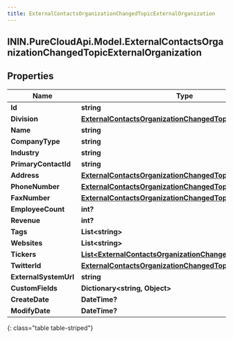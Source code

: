 ```yaml
---
title: ExternalContactsOrganizationChangedTopicExternalOrganization
---
```

## ININ.PureCloudApi.Model.ExternalContactsOrganizationChangedTopicExternalOrganization

## Properties

|Name | Type | Description | Notes|
|------------ | ------------- | ------------- | -------------|
| **Id** | **string** |  | [optional] |
| **Division** | [**ExternalContactsOrganizationChangedTopicDivision**](ExternalContactsOrganizationChangedTopicDivision.html) |  | [optional] |
| **Name** | **string** |  | [optional] |
| **CompanyType** | **string** |  | [optional] |
| **Industry** | **string** |  | [optional] |
| **PrimaryContactId** | **string** |  | [optional] |
| **Address** | [**ExternalContactsOrganizationChangedTopicContactAddress**](ExternalContactsOrganizationChangedTopicContactAddress.html) |  | [optional] |
| **PhoneNumber** | [**ExternalContactsOrganizationChangedTopicPhoneNumber**](ExternalContactsOrganizationChangedTopicPhoneNumber.html) |  | [optional] |
| **FaxNumber** | [**ExternalContactsOrganizationChangedTopicPhoneNumber**](ExternalContactsOrganizationChangedTopicPhoneNumber.html) |  | [optional] |
| **EmployeeCount** | **int?** |  | [optional] |
| **Revenue** | **int?** |  | [optional] |
| **Tags** | **List&lt;string&gt;** |  | [optional] |
| **Websites** | **List&lt;string&gt;** |  | [optional] |
| **Tickers** | [**List&lt;ExternalContactsOrganizationChangedTopicTicker&gt;**](ExternalContactsOrganizationChangedTopicTicker.html) |  | [optional] |
| **TwitterId** | [**ExternalContactsOrganizationChangedTopicTwitterId**](ExternalContactsOrganizationChangedTopicTwitterId.html) |  | [optional] |
| **ExternalSystemUrl** | **string** |  | [optional] |
| **CustomFields** | **Dictionary&lt;string, Object&gt;** |  | [optional] |
| **CreateDate** | **DateTime?** |  | [optional] |
| **ModifyDate** | **DateTime?** |  | [optional] |
{: class="table table-striped"}


